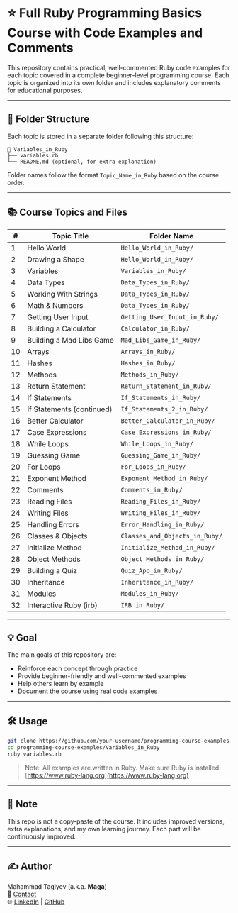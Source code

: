 # ⭐️ Full Ruby Programming Basics Course with Code Examples and Comments
This repository contains practical, well-commented Ruby code examples for each topic covered in a complete beginner-level programming course. Each topic is organized into its own folder and includes explanatory comments for educational purposes.



---

## 📁 Folder Structure

Each topic is stored in a separate folder following this structure:

```
📂 Variables_in_Ruby
├── variables.rb
└── README.md (optional, for extra explanation)
```

Folder names follow the format `Topic_Name_in_Ruby` based on the course order.

---

## 📚 Course Topics and Files

| #  | Topic Title                     | Folder Name                    |
|----|--------------------------------|--------------------------------|
| 1  | Hello World                    | `Hello_World_in_Ruby/`         |✅
| 2  | Drawing a Shape                | `Hello_World_in_Ruby/`         |✅
| 3  | Variables                      | `Variables_in_Ruby/`           |✅
| 4  | Data Types                     | `Data_Types_in_Ruby/`          |✅
| 5  | Working With Strings           | `Data_Types_in_Ruby/`          |✅
| 6  | Math & Numbers                 | `Data_Types_in_Ruby/`          |✅
| 7  | Getting User Input             | `Getting_User_Input_in_Ruby/`  |✅
| 8  | Building a Calculator          | `Calculator_in_Ruby/`          |✅
| 9  | Building a Mad Libs Game       | `Mad_Libs_Game_in_Ruby/`       |✅
|10  | Arrays                         | `Arrays_in_Ruby/`              |✅
|11  | Hashes                         | `Hashes_in_Ruby/`              |✅
|12  | Methods                        | `Methods_in_Ruby/`             |✅
|13  | Return Statement               | `Return_Statement_in_Ruby/`    |✅
|14  | If Statements                  | `If_Statements_in_Ruby/`       |
|15  | If Statements (continued)      | `If_Statements_2_in_Ruby/`     |
|16  | Better Calculator              | `Better_Calculator_in_Ruby/`   |
|17  | Case Expressions               | `Case_Expressions_in_Ruby/`    |
|18  | While Loops                    | `While_Loops_in_Ruby/`         |
|19  | Guessing Game                  | `Guessing_Game_in_Ruby/`       |
|20  | For Loops                      | `For_Loops_in_Ruby/`           |
|21  | Exponent Method                | `Exponent_Method_in_Ruby/`     |
|22  | Comments                       | `Comments_in_Ruby/`            |
|23  | Reading Files                  | `Reading_Files_in_Ruby/`       |
|24  | Writing Files                  | `Writing_Files_in_Ruby/`       |
|25  | Handling Errors                | `Error_Handling_in_Ruby/`      |
|26  | Classes & Objects              | `Classes_and_Objects_in_Ruby/` |
|27  | Initialize Method              | `Initialize_Method_in_Ruby/`   |
|28  | Object Methods                 | `Object_Methods_in_Ruby/`      |
|29  | Building a Quiz                | `Quiz_App_in_Ruby/`            |
|30  | Inheritance                    | `Inheritance_in_Ruby/`         |
|31  | Modules                        | `Modules_in_Ruby/`             |
|32  | Interactive Ruby (irb)         | `IRB_in_Ruby/`                 |

---

## 💡 Goal

The main goals of this repository are:

- Reinforce each concept through practice
- Provide beginner-friendly and well-commented examples
- Help others learn by example
- Document the course using real code examples

---

## 🛠️ Usage

```bash
git clone https://github.com/your-username/programming-course-examples.git
cd programming-course-examples/Variables_in_Ruby
ruby variables.rb
```

> Note: All examples are written in Ruby. Make sure Ruby is installed: [https://www.ruby-lang.org](https://www.ruby-lang.org)

---

## 📌 Note

This repo is not a copy-paste of the course. It includes improved versions, extra explanations, and my own learning journey. Each part will be continuously improved.

---

## ✍️ Author

Mahammad Tagiyev (a.k.a. **Maga**)  
📧 [Contact](mailto:tagiyevmahammad0@gmail.com)  
🌐 [LinkedIn](https://www.linkedin.com/in/mahammadtaghiyev/) | [GitHub](https://github.com/TaghiyevMahammad)
